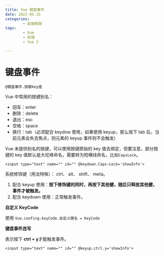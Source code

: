 ```yaml
---
title: Vue 键盘事件
date: 2022-05-15
categories:
        - 前端框架
tags:
        - Vue
        - 前端
        - Vue 2

---
```


# 键盘事件

`@键盘事件.按键key值`

Vue 中常用的按键别名：

- 回车：enter
- 删除：delete
- 退出：esc
- 空格：space
- 换行：tab（必须配合 keydow 使用，如果使用 keyup，那么按下 tab 后，当前元素会失去焦点，则元素的 keyup 事件则不会触发）

Vue 未提供别名的按键，可以使用按键原始的 key 值去绑定，但要注意，部分按键的 key 值默认是大坨峰命名，需要转为短横线命名，比如`CapsLock`。

```vue
<input type="text" name="" id="" @keydown.Caps-Lock='showInfo'>
```

系统修饰键（用法特殊）： ctrl、 alt、 shift、 meta。

1. 配合 keyup 使用：**按下修饰键的同时，再按下其他健，随后只释放其他健，事件才被触发。**
2. 配合 keydown 使用：正常触发事件。

**自定义 KeyCode**

使用 `Vue.confing.keyCode.自定义键名 = KeyCode`

**键盘事件连写**

表示按下 **ctrl + y**才能触发事件。

```vue
<input type="text" name="" id="" @keyup.ctrl.y='showInfo'>
```
